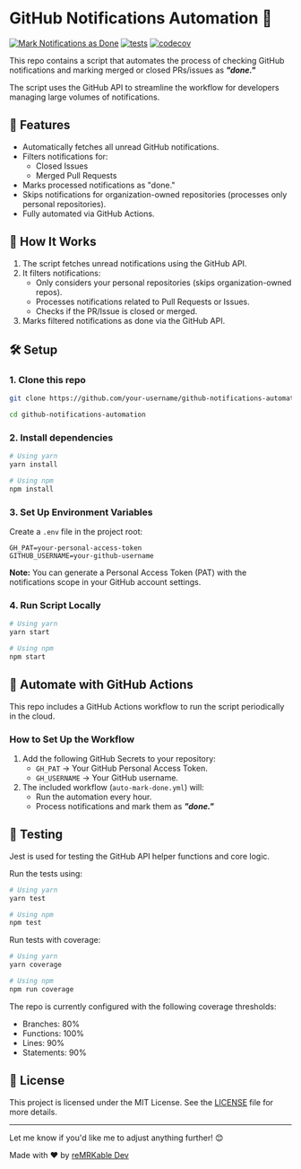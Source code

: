 # GitHub Notifications Automation 🚀

[![Mark Notifications as Done](https://github.com/reMRKableDev/gh-notifications-automation/actions/workflows/auto-mark-done.yml/badge.svg)](https://github.com/reMRKableDev/gh-notifications-automation/actions/workflows/auto-mark-done.yml)
[![tests](https://github.com/reMRKableDev/react-omdb-api/actions/workflows/test-coverage.yml/badge.svg)](https://github.com/reMRKableDev/react-omdb-api/actions/workflows/test-coverage.yml)
[![codecov](https://codecov.io/gh/reMRKableDev/gh-notifications-automation/graph/badge.svg?token=ZcOwgC81Pw)](https://codecov.io/gh/reMRKableDev/gh-notifications-automation)

This repo contains a script that automates the process of checking GitHub notifications and marking merged or closed PRs/issues as **_"done."_**

The script uses the GitHub API to streamline the workflow for developers managing large volumes of notifications.

## 🔧 Features

- Automatically fetches all unread GitHub notifications.
- Filters notifications for:
  - Closed Issues
  - Merged Pull Requests
- Marks processed notifications as "done."
- Skips notifications for organization-owned repositories (processes only personal repositories).
- Fully automated via GitHub Actions.

## 🚀 How It Works

1. The script fetches unread notifications using the GitHub API.
2. It filters notifications:
   - Only considers your personal repositories (skips organization-owned repos).
   - Processes notifications related to Pull Requests or Issues.
   - Checks if the PR/Issue is closed or merged.
3. Marks filtered notifications as done via the GitHub API.

## 🛠️ Setup

### 1. Clone this repo

```bash
git clone https://github.com/your-username/github-notifications-automation.git

cd github-notifications-automation
```

### 2. Install dependencies

```bash
# Using yarn
yarn install

# Using npm
npm install
```

### 3. Set Up Environment Variables

Create a `.env` file in the project root:

```plaintext
GH_PAT=your-personal-access-token
GITHUB_USERNAME=your-github-username
```

**Note:** You can generate a Personal Access Token (PAT) with the notifications scope in your GitHub account settings.

### 4. Run Script Locally

```bash
# Using yarn
yarn start

# Using npm
npm start
```

## 📜 Automate with GitHub Actions

This repo includes a GitHub Actions workflow to run the script periodically in the cloud.

### How to Set Up the Workflow

1. Add the following GitHub Secrets to your repository:
   - `GH_PAT` → Your GitHub Personal Access Token.
   - `GH_USERNAME` → Your GitHub username.
2. The included workflow (`auto-mark-done.yml`) will:
   - Run the automation every hour.
   - Process notifications and mark them as **_"done."_**

## 🚨 Testing

Jest is used for testing the GitHub API helper functions and core logic.

Run the tests using:

```bash
# Using yarn
yarn test

# Using npm
npm test
```

Run tests with coverage:

```bash
# Using yarn
yarn coverage

# Using npm
npm run coverage
```

The repo is currently configured with the following coverage thresholds:

- Branches: 80%
- Functions: 100%
- Lines: 90%
- Statements: 90%

## 📝 License

This project is licensed under the MIT License. See the [LICENSE](LICENSE) file for more details.

---

Let me know if you'd like me to adjust anything further! 😊

Made with ❤️ by [reMRKable Dev](https://remrkabledev.com)
